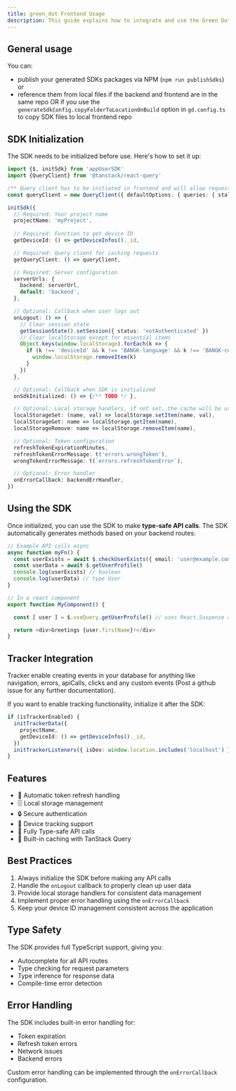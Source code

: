 ```yaml
---
title: green_dot Frontend Usage
description: This guide explains how to integrate and use the Green Dot SDK in your frontend application.
---
```


## General usage

You can:
* publish your generated SDKs packages via NPM (`npm run publishSdks`) or 
* reference them from local files if the backend and frontend are in the same repo OR if you use the `generateSdkConfig.copyFolderToLocationOnBuild` option in `gd.config.ts` to copy SDK files to local frontend repo


## SDK Initialization

The SDK needs to be initialized before use. Here's how to set it up:

```ts
import {$, initSdk} from 'appUserSDK'
import {QueryClient} from '@tanstack/react-query'

/** Query client has to be initiated in frontend and will allow request caching and the use of $.useQuery.myRequest (see below) */
const queryClient = new QueryClient({ defaultOptions: { queries: { staleTime: Infinity, retry: 0 } } })

initSdk({
  // Required: Your project name
  projectName: 'myProject',
  
  // Required: Function to get device ID
  getDeviceId: () => getDeviceInfos()._id,

  // Required: Query client for caching requests
  getQueryClient: () => queryClient,

  // Required: Server configuration
  serverUrls: {
    backend: serverUrl,
    default: 'backend',
  },

  // Optional: Callback when user logs out
  onLogout: () => {
    // Clear session state
    getSessionState().setSession({ status: 'notAuthenticated' })
    // Clear localStorage except for essential items
    Object.keys(window.localStorage).forEach(k => {
      if (k !== 'deviceId' && k !== 'BANGK-language' && k !== 'BANGK-currency') {
        window.localStorage.removeItem(k)
      }
    })
  },

  // Optional: Callback when SDK is initialized
  onSdkInitialized: () => {/** TODO */ },

  // Optional: Local storage handlers, if not set, the cache will be used, which will reset state with each reload
  localStorageSet: (name, val) => localStorage.setItem(name, val),
  localStorageGet: name => localStorage.getItem(name),
  localStorageRemove: name => localStorage.removeItem(name),

  // Optional: Token configuration
  refreshTokenExpirationMinutes,
  refreshTokenErrorMessage: t('errors.wrongToken'),
  wrongTokenErrorMessage: t(`errors.refreshTokenError`),

  // Optional: Error handler
  onErrorCallback: backendErrHandler,
})
```

## Using the SDK

Once initialized, you can use the SDK to make **type-safe API calls**. The SDK automatically generates methods based on your backend routes:

```ts
// Example API calls async
async function myFn() {
  const userExists = await $.checkUserExists({ email: 'user@example.com' })
  const userData = await $.getUserProfile()
  console.log(userExists) // boolean
  console.log(userData) // type User
}

// In a react component
export function MyComponent() {

  const [ user ] = $.useQuery.getUserProfile() // uses React.Suspense and react-query under the hood

  return <div>Greetings {user.firstName}!</div>
}
```

## Tracker Integration

Tracker enable creating events in your database for anything like navigation, errors, apiCalls, clicks and any custom events (Post a github issue for any further documentation).

If you want to enable tracking functionality, initialize it after the SDK:

```ts
if (isTrackerEnabled) {
  initTrackerData({
    projectName,
    getDeviceId: () => getDeviceInfos()._id,
  })
  initTrackerListeners({ isDev: window.location.includes('localhost') })
}
```

## Features

- 🔄 Automatic token refresh handling
- 🗄️ Local storage management
- 🔒 Secure authentication
- 📱 Device tracking support
- 🚀 Fully Type-safe API calls
- 💾 Built-in caching with TanStack Query

## Best Practices

1. Always initialize the SDK before making any API calls
2. Handle the `onLogout` callback to properly clean up user data
3. Provide local storage handlers for consistent data management
4. Implement proper error handling using the `onErrorCallback`
5. Keep your device ID management consistent across the application

## Type Safety

The SDK provides full TypeScript support, giving you:
- Autocomplete for all API routes
- Type checking for request parameters
- Type inference for response data
- Compile-time error detection

## Error Handling

The SDK includes built-in error handling for:
- Token expiration
- Refresh token errors
- Network issues
- Backend errors

Custom error handling can be implemented through the `onErrorCallback` configuration.
